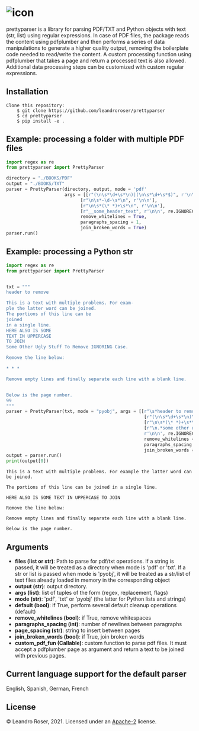 
![icon](https://user-images.githubusercontent.com/10769732/140857203-e0580717-52c3-4cdd-affc-00ad5bf0a526.png)
===========


prettyparser is a library for parsing PDF/TXT and Python objects with text (str, list) using regular expressions. 
In case of PDF files, the package reads the content using pdfplumber and then performs a series of
data manipulations to generate a higher quality output, removing the boilerplate code needed to read/write the content. A custom processing function using pdfplumber that takes a page and return a processed text is also allowed. Additional data processing steps can be customized with custom regular expressions.


## Installation

```
Clone this repository:
    $ git clone https://github.com/leandroroser/prettyparser
    $ cd prettyparser
    $ pip install -e .
```

## Example: processing a folder with multiple PDF files


```Python
import regex as re
from prettyparser import PrettyParser

directory = "./BOOKS/PDF"
output = "./BOOKS/TXT"
parser = PrettyParser(directory, output, mode = 'pdf' 
                      args = [[r"(\n\s*\d+\s*\n)|(\n\s*\d+\s*$)", r'\n\n'],
                            [r"\n\s*-\d-\s*\n", r'\n\n'], 
                            [r"\n\s*(\* *)+\s*\n", r'\n\n'],
                            [r"__some_header_text", r'\n\n', re.IGNORECASE]],
                            remove_whitelines = True,
                            paragraphs_spacing = 1,
                            join_broken_words = True)
parser.run()
```

## Example: processing a Python str

```Python
import regex as re
from prettyparser import PrettyParser


txt = """
header to remove

This is a text with multiple problems. For exam-
ple the latter word can be joined. 
The portions of this line can be
joined
in a single line.
HERE ALSO IS SOME
TEXT IN UPPERCASE
TO JOIN
Some Other Ugly Stuff To Remove IGNORING Case. 

Remove the line below:

* * * 

Remove empty lines and finally separate each line with a blank line.


Below is the page number.
99
"""
parser = PrettyParser(txt, mode = "pyobj", args = [[r"\s*header to remove\s*\n",r""],
                                                    [r"(\n\s*\d+\s*\n)", r'\n\n'],
                                                    [r"\n\s*(\* *)+\s*\n", r'\n\n'],
                                                    [r"\n.*some other ugly stuff.*", 
                                                    r'\n\n', re.IGNORECASE]],
                                                    remove_whitelines = True,
                                                    paragraphs_spacing = 1,
                                                    join_broken_words = True)
output = parser.run()
print(output[0])
```

```
This is a text with multiple problems. For example the latter word can be joined.

The portions of this line can be joined in a single line.

HERE ALSO IS SOME TEXT IN UPPERCASE TO JOIN

Remove the line below: 

Remove empty lines and finally separate each line with a blank line.

Below is the page number.
```

Arguments
---------
- **files (list or str)**: Path to parse for pdf/txt operations. If a string is passed, it will be treated as a directory when mode is 'pdf' or 'txt'. If a str or list is passed when mode is 'pyobj', it will be treated as a str/list of text files already loaded in memory in the corresponding object
- **output (str)**: output directory.
- **args (list)**: list of tuples of the form (regex, replacement, flags)
- **mode (str)**: 'pdf', 'txt' or 'pyobj' (the latter for Python lists and strings)
- **default (bool)**: if True, perform several default cleanup operations (default)
- **remove_whitelines (bool)**: if True, remove whitespaces
- **paragraphs_spacing (int)**: number of newlines between paragraphs
- **page_spacing (str)**: string to insert between pages
- **join_broken_words (bool)**: if True, join broken words
- **custom_pdf_fun (Callable)**: custom function to parse pdf files.
  It must accept a pdfplumber page as argument and return a text to be joined with previous pages.

Current language support for the default parser
------------------------------------------------
English, Spanish, German, French 

License
-------
© Leandro Roser, 2021. Licensed under an [Apache-2](https://github.com/leandroroser/prettyparser/blob/main/LICENSE) license.



